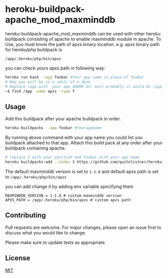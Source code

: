 # heroku-buildpack-apache_mod_maxminddb

heroku-buildpack-apache_mod_maxminddb can be used with other heroku buildpack consisting of apache to enable maxminddb module in apache. To Use, you must know the path of apxs binary location.
e.g. apxs binary path for heroku/php buildpack is 

```/app/.heroku/php/bin/apxs```

you can check yours apxs path in following way:
```bash
heroku run bash --app foobar #Your app name in place of foobar
# Now you will be in a shell of a dyno 
# Replace /app with  your app $HOME dir most probably it would be /app
~$ find /app -name apxs -type f
```

## Usage

Add this buildpack after your apache buildpack in order.

```bash
heroku buildpacks --app foobar #Yourappname
```
By running above command with your app name you could list you buildpack attached to that app. Attach this build pack at any order after your buildpack containing apache.
``` bash 
# replace 3 with your position and foobar with your app name
heroku buildpacks:add --index 3 https://github.com/quitelistner/heroku-buildpack-apache_mod_maxminddb --app foobar
```
The default maxminddb version is set to ```1.1.0``` and default apxs path is set to ```/app/.heroku/php/bin/apxs```

you can add change it by adding env variable specifying them
```
MAXMINDDB_VERSION = 1.1.0 # custom maxminddb version
APXS_PATH = /app/.heroku/php/bin/apxs # custom apxs path
```

## Contributing
Pull requests are welcome. For major changes, please open an issue first to discuss what you would like to change.

Please make sure to update tests as appropriate.

## License
[MIT](https://choosealicense.com/licenses/mit/)
